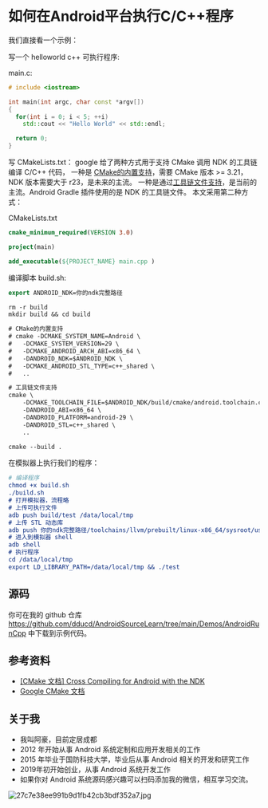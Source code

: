# 如何在Android平台执行C/C++程序

我们直接看一个示例：

写一个 helloworld c++ 可执行程序:

main.c:

```cpp
# include <iostream>

int main(int argc, char const *argv[])
{
  for(int i = 0; i < 5; ++i)
    std::cout << "Hello World" << std::endl;

  return 0;
}

```

写 CMakeLists.txt：
google 给了两种方式用于支持 CMake 调用 NDK 的工具链编译 C/C++ 代码，
一种是 [CMake的内置支持](https://cmake.org/cmake/help/latest/manual/cmake-toolchains.7.html#cross-compiling-for-android-with-the-ndk)，需要 CMake 版本 >= 3.21，NDK 版本需要大于 r23，是未来的主流。
一种是通过[工具链文件支持](https://developer.android.com/ndk/guides/cmake)，是当前的主流。Android Gradle 插件使用的是 NDK 的工具链文件。
本文采用第二种方式：

CMakeLists.txt

```cmake
cmake_minimum_required(VERSION 3.0)

project(main)

add_executable(${PROJECT_NAME} main.cpp )
```

编译脚本 build.sh:

```cmake
export ANDROID_NDK=你的ndk完整路径

rm -r build
mkdir build && cd build 

# CMake的内置支持
# cmake -DCMAKE_SYSTEM_NAME=Android \
# 	-DCMAKE_SYSTEM_VERSION=29 \
# 	-DCMAKE_ANDROID_ARCH_ABI=x86_64 \
# 	-DANDROID_NDK=$ANDROID_NDK \
# 	-DCMAKE_ANDROID_STL_TYPE=c++_shared \
# 	..

# 工具链文件支持
cmake \
    -DCMAKE_TOOLCHAIN_FILE=$ANDROID_NDK/build/cmake/android.toolchain.cmake \
    -DANDROID_ABI=x86_64 \
    -DANDROID_PLATFORM=android-29 \
	-DANDROID_STL=c++_shared \
	..

cmake --build .
```

在模拟器上执行我们的程序：

```cmake
# 编译程序
chmod +x build.sh
./build.sh
# 打开模拟器，流程略
# 上传可执行文件
adb push build/test /data/local/tmp
# 上传 STL 动态库
adb push 你的ndk完整路径/toolchains/llvm/prebuilt/linux-x86_64/sysroot/usr/lib/x86_64-linux-android/libc++_shared.so /data/local/tmp
# 进入到模拟器 shell
adb shell
# 执行程序
cd /data/local/tmp
export LD_LIBRARY_PATH=/data/local/tmp && ./test
```

## 源码

你可在我的 github 仓库 https://github.com/dducd/AndroidSourceLearn/tree/main/Demos/AndroidRunCpp 中下载到示例代码。

## 参考资料

- [[CMake 文档] Cross Compiling for Android with the NDK](https://cmake.org/cmake/help/latest/manual/cmake-toolchains.7.html#cross-compiling-for-android-with-the-ndk)
- [Google CMake 文档](https://developer.android.com/ndk/guides/cmake)

## 关于我

- 我叫阿豪，目前定居成都
- 2012 年开始从事 Android 系统定制和应用开发相关的工作
- 2015 年毕业于国防科技大学，毕业后从事 Android 相关的开发和研究工作
- 2019年初开始创业，从事 Android 系统开发工作
- 如果你对 Android 系统源码感兴趣可以扫码添加我的微信，相互学习交流。

![27c7e38ee991b9d1fb42cb3bdf352a7.jpg](https://cdn.nlark.com/yuque/0/2022/jpeg/2613680/1662174041146-53015bfc-12f7-4023-9131-0a9e51fd00a2.jpeg#clientId=u0593d637-e239-4&crop=0&crop=0&crop=1&crop=1&from=drop&id=ud527bf55&margin=%5Bobject%20Object%5D&name=27c7e38ee991b9d1fb42cb3bdf352a7.jpg&originHeight=430&originWidth=430&originalType=binary&ratio=1&rotation=0&showTitle=false&size=42506&status=done&style=none&taskId=uf620381e-5767-4559-867e-093d91d3256&title=#crop=0&crop=0&crop=1&crop=1&id=qxLzV&originHeight=430&originWidth=430&originalType=binary&ratio=1&rotation=0&showTitle=false&status=done&style=none&title=)
